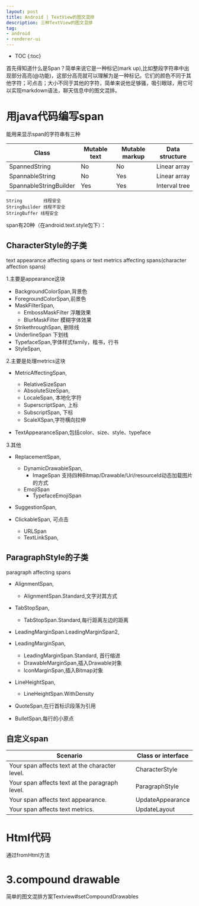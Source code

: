 ```yaml
---
layout: post
title: Android | TextView的图文混排
description: 三种TextView的图文混排
tag:
- android
- renderer-ui
---
```

* TOC
{:toc}

首先得知道什么是Span？简单来说它是一种标记(mark up),比如整段字符串中出现部分高亮(@功能)，这部分高亮就可以理解为是一种标记。它们的颜色不同于其他字符；可点击；大小不同于其他的字符，简单来说他足够骚，吸引眼球，用它可以实现markdown语法，聊天信息中的图文混排。
 
# 用java代码编写span
 能用来显示span的字符串有三种
 
 |Class	          |  Mutable text|	Mutable markup|Data structure|
 |---|---|---|---|
 SpannedString	      |  No	          |  No	 |       Linear array
 SpannableString	   |     No	       |     Yes	 |       Linear array
 SpannableStringBuilder |	Yes	        |    Yes	  |      Interval tree
 
 ```
 String        线程安全
 StringBuilder 线程不安全
 StringBuffer 线程安全
 ```
 
 span有20种（在android.text.style包下）：
 
## CharacterStyle的子类
 text appearance affecting spans or text metrics affecting spans(character affection spans)
 

 1.主要是appearance这块
 - BackgroundColorSpan,背景色
 - ForegroundColorSpan,前景色
 - MaskFilterSpan,
      - EmbossMaskFilter 浮雕效果
      - BlurMaskFilter 模糊字体效果
 - StrikethroughSpan, 删除线
 - UnderlineSpan 下划线
 - TypefaceSpan,字体样式family，楷书，行书
 - StyleSpan,

 2.主要是处理metrics这块
 - MetricAffectingSpan,
    - RelativeSizeSpan
    - AbsoluteSizeSpan,
    - LocaleSpan, 本地化字符
    - SuperscriptSpan, 上标
    - SubscriptSpan, 下标
    - ScaleXSpan,字符横向拉伸

 - TextAppearanceSpan,包括color、size、style、typeface
 
 3.其他
 - ReplacementSpan,
      - DynamicDrawableSpan,
          - ImageSpan 支持四种Bitmap/Drawable/Uri/resourceId动态加载图片的方式
      - EmojiSpan
        - TypefaceEmojiSpan

 - SuggestionSpan,

 - ClickableSpan, 可点击
     - URLSpan
     - TextLinkSpan,

## ParagraphStyle的子类
paragraph affecting spans
 - AlignmentSpan,
      - AlignmentSpan.Standard,文字对其方式
 - TabStopSpan,
      - TabStopSpan.Standard,每行距离左边的距离
 - LeadingMarginSpan.LeadingMarginSpan2,
 - LeadingMarginSpan,
      - LeadingMarginSpan.Standard, 首行缩进
      - DrawableMarginSpan,插入Drawable对象
      - IconMarginSpan,插入Bitmap对象
 - LineHeightSpan,
      - LineHeightSpan.WithDensity
 - QuoteSpan,在行首标识段落为引用

 - BulletSpan,每行的小原点

## 自定义span

Scenario|	Class or interface
--|---
Your span affects text at the character level.|	CharacterStyle
Your span affects text at the paragraph level.|	ParagraphStyle
Your span affects text appearance.	|UpdateAppearance
Your span affects text metrics.	|UpdateLayout

# Html代码
通过fromHtml方法
   
# 3.compound drawable
简单的图文混排方案Textview#setCompoundDrawables



